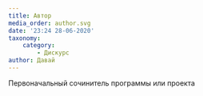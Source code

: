 ```yaml
---
title: Автор
media_order: author.svg
date: '23:24 28-06-2020'
taxonomy:
    category:
        - Дискурс
author: Давай
---
```


Первоначальный сочинитель программы или проекта
